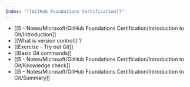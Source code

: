 ```yaml
---
Index: "[[GitHub Foundations Certification]]"
---
```

- [[5 - Notes/Microsoft/GitHub Foundations Certification/Introduction to Git/Introduction]]
- [[What is version control]] ?
- [[Exercise - Try out Git]]
- [[Basic Git commands]]
- [[5 - Notes/Microsoft/GitHub Foundations Certification/Introduction to Git/Knowledge check]]
- [[5 - Notes/Microsoft/GitHub Foundations Certification/Introduction to Git/Summary]]